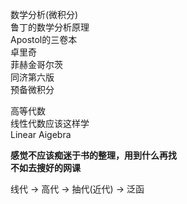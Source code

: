 数学分析(微积分)    
鲁丁的数学分析原理    
Apostol的三卷本    
卓里奇    
菲赫金哥尔茨    
同济第六版    
预备微积分    
    
高等代数    
线性代数应该这样学    
Linear Aigebra    
    
**感觉不应该痴迷于书的整理，用到什么再找**    
**不如去搜好的网课**    
    
线代 $\to$ 高代 $\to$ 抽代(近代) $\to$ 泛函    
